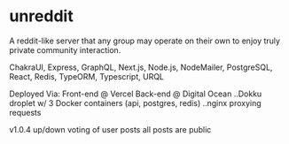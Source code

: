 # unreddit
A reddit-like server that any group may operate on their own to enjoy truly private community interaction.

ChakraUI, Express, GraphQL, Next.js, Node.js, NodeMailer, PostgreSQL, React, Redis, TypeORM, Typescript, URQL

Deployed Via:
Front-end @ Vercel
Back-end @ Digital Ocean
..Dokku droplet w/ 3 Docker containers (api, postgres, redis)
..nginx proxying requests

v1.0.4
up/down voting of user posts
all posts are public
